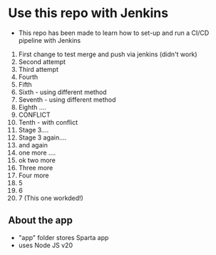 # Use this repo with Jenkins
* This repo has been made to learn how to set-up and run a CI/CD pipeline with Jenkins
1. First change to test merge and push via jenkins (didn't work)
2. Second attempt
3. Third attempt
4. Fourth
5. Fifth
6. Sixth - using different method
7. Seventh - using different method
8. Eighth ....
9. CONFLICT
10. Tenth - with conflict
11. Stage 3....
12. Stage 3 again....
13. and again
14. one more ....
15. ok two more
16. Three more
17. Four more
18. 5
19. 6
20. 7 (This one workded!)
## About the app
- "app" folder stores Sparta app
- uses Node JS v20
